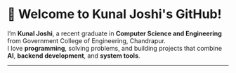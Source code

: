 # 👋 Welcome to Kunal Joshi's GitHub!

I’m **Kunal Joshi**, a recent graduate in **Computer Science and Engineering** from Government College of Engineering, Chandrapur.  
I love **programming**, solving problems, and building projects that combine **AI**, **backend development**, and **system tools**.

---
